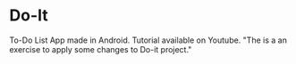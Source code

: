 # Do-It
To-Do List App made in Android. Tutorial available on Youtube.
"The is a an exercise to apply some changes to Do-it project."
